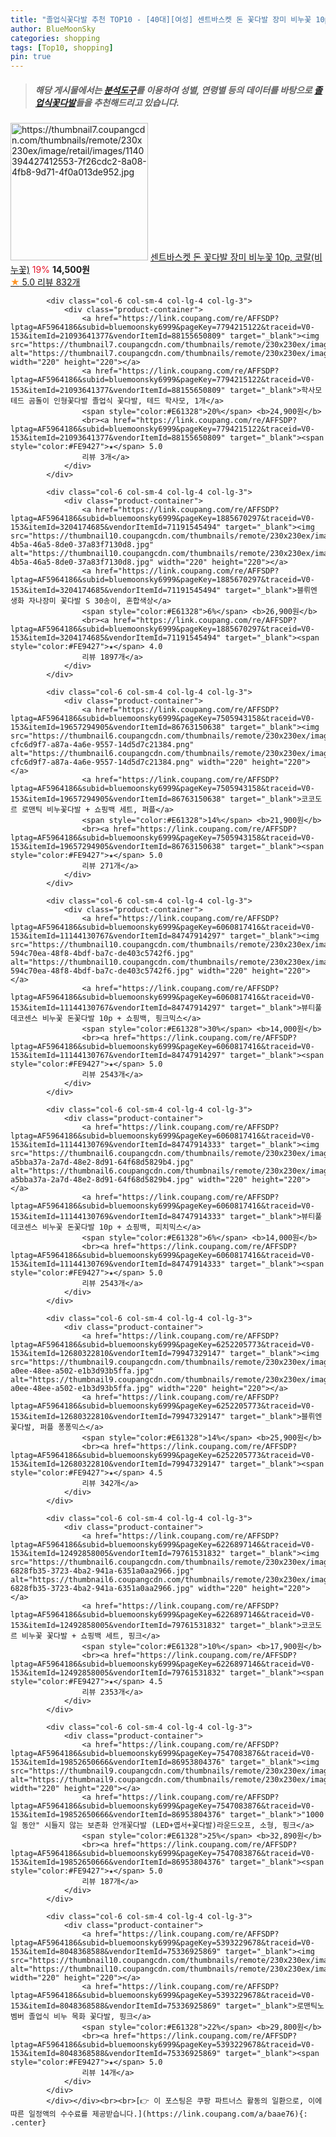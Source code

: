```yaml
---
title: "졸업식꽃다발 추천 TOP10 - [40대][여성] 센트바스켓 돈 꽃다발 장미 비누꽃 10p, 코랄(비누꽃)"
author: BlueMoonSky
categories: shopping
tags: [Top10, shopping]
pin: true
---
```


> ##### 해당 게시물에서는 [**분석도구**](https://itemscout.io/)를 이용하여 **성별**, **연령별** 등의 데이터를 바탕으로 [**졸업식꽃다발**](https://link.coupang.com/a/baae76)들을 추천해드리고 있습니다.
<div class="container"><div class="row">
            <div class="col-6 col-sm-4 col-lg-4 col-lg-3">
                <div class="product-container">
                    <a href="https://link.coupang.com/re/AFFSDP?lptag=AF5964186&subid=bluemoonsky6999&pageKey=6361874209&traceid=V0-153&itemId=13433986208&vendorItemId=80688513442" target="_blank"><img src="https://thumbnail7.coupangcdn.com/thumbnails/remote/230x230ex/image/retail/images/1140394427412553-7f26cdc2-8a08-4fb8-9d71-4f0a013de952.jpg" alt="https://thumbnail7.coupangcdn.com/thumbnails/remote/230x230ex/image/retail/images/1140394427412553-7f26cdc2-8a08-4fb8-9d71-4f0a013de952.jpg" width="220" height="220"></a>
                    <a href="https://link.coupang.com/re/AFFSDP?lptag=AF5964186&subid=bluemoonsky6999&pageKey=6361874209&traceid=V0-153&itemId=13433986208&vendorItemId=80688513442" target="_blank">센트바스켓 돈 꽃다발 장미 비누꽃 10p, 코랄(비누꽃)</a>
                    <span style="color:#E61328">19%</span> <b>14,500원</b>
                    <br><a href="https://link.coupang.com/re/AFFSDP?lptag=AF5964186&subid=bluemoonsky6999&pageKey=6361874209&traceid=V0-153&itemId=13433986208&vendorItemId=80688513442" target="_blank"><span style="color:#FE9427">★</span> 5.0
                    리뷰 832개</a>
                </div>
            </div>
            
            <div class="col-6 col-sm-4 col-lg-4 col-lg-3">
                <div class="product-container">
                    <a href="https://link.coupang.com/re/AFFSDP?lptag=AF5964186&subid=bluemoonsky6999&pageKey=7794215122&traceid=V0-153&itemId=21093641377&vendorItemId=88155650809" target="_blank"><img src="https://thumbnail7.coupangcdn.com/thumbnails/remote/230x230ex/image/vendor_inventory/1d5a/9e00af6bcd9dc70e28dfce558d0356aa626c9947e2e9e86e8d28dde8761e.jpg" alt="https://thumbnail7.coupangcdn.com/thumbnails/remote/230x230ex/image/vendor_inventory/1d5a/9e00af6bcd9dc70e28dfce558d0356aa626c9947e2e9e86e8d28dde8761e.jpg" width="220" height="220"></a>
                    <a href="https://link.coupang.com/re/AFFSDP?lptag=AF5964186&subid=bluemoonsky6999&pageKey=7794215122&traceid=V0-153&itemId=21093641377&vendorItemId=88155650809" target="_blank">학사모 테드 곰돌이 인형꽃다발 졸업식 꽃다발, 테드 학사모, 1개</a>
                    <span style="color:#E61328">20%</span> <b>24,900원</b>
                    <br><a href="https://link.coupang.com/re/AFFSDP?lptag=AF5964186&subid=bluemoonsky6999&pageKey=7794215122&traceid=V0-153&itemId=21093641377&vendorItemId=88155650809" target="_blank"><span style="color:#FE9427">★</span> 5.0
                    리뷰 3개</a>
                </div>
            </div>
            
            <div class="col-6 col-sm-4 col-lg-4 col-lg-3">
                <div class="product-container">
                    <a href="https://link.coupang.com/re/AFFSDP?lptag=AF5964186&subid=bluemoonsky6999&pageKey=1885670297&traceid=V0-153&itemId=3204174685&vendorItemId=71191545494" target="_blank"><img src="https://thumbnail10.coupangcdn.com/thumbnails/remote/230x230ex/image/retail/images/2020/07/28/12/3/d81a4029-4b5a-46a5-8de0-37a83f7130d8.jpg" alt="https://thumbnail10.coupangcdn.com/thumbnails/remote/230x230ex/image/retail/images/2020/07/28/12/3/d81a4029-4b5a-46a5-8de0-37a83f7130d8.jpg" width="220" height="220"></a>
                    <a href="https://link.coupang.com/re/AFFSDP?lptag=AF5964186&subid=bluemoonsky6999&pageKey=1885670297&traceid=V0-153&itemId=3204174685&vendorItemId=71191545494" target="_blank">블뤼엔 생화 자나장미 꽃다발 S 30송이, 혼합색상</a>
                    <span style="color:#E61328">6%</span> <b>26,900원</b>
                    <br><a href="https://link.coupang.com/re/AFFSDP?lptag=AF5964186&subid=bluemoonsky6999&pageKey=1885670297&traceid=V0-153&itemId=3204174685&vendorItemId=71191545494" target="_blank"><span style="color:#FE9427">★</span> 4.0
                    리뷰 1897개</a>
                </div>
            </div>
            
            <div class="col-6 col-sm-4 col-lg-4 col-lg-3">
                <div class="product-container">
                    <a href="https://link.coupang.com/re/AFFSDP?lptag=AF5964186&subid=bluemoonsky6999&pageKey=7505943158&traceid=V0-153&itemId=19657294905&vendorItemId=86763150638" target="_blank"><img src="https://thumbnail6.coupangcdn.com/thumbnails/remote/230x230ex/image/retail/images/561369334870733-cfc6d9f7-a87a-4a6e-9557-14d5d7c21384.png" alt="https://thumbnail6.coupangcdn.com/thumbnails/remote/230x230ex/image/retail/images/561369334870733-cfc6d9f7-a87a-4a6e-9557-14d5d7c21384.png" width="220" height="220"></a>
                    <a href="https://link.coupang.com/re/AFFSDP?lptag=AF5964186&subid=bluemoonsky6999&pageKey=7505943158&traceid=V0-153&itemId=19657294905&vendorItemId=86763150638" target="_blank">코코도르 로맨틱 비누꽃다발 + 쇼핑백 세트, 퍼플</a>
                    <span style="color:#E61328">14%</span> <b>21,900원</b>
                    <br><a href="https://link.coupang.com/re/AFFSDP?lptag=AF5964186&subid=bluemoonsky6999&pageKey=7505943158&traceid=V0-153&itemId=19657294905&vendorItemId=86763150638" target="_blank"><span style="color:#FE9427">★</span> 5.0
                    리뷰 271개</a>
                </div>
            </div>
            
            <div class="col-6 col-sm-4 col-lg-4 col-lg-3">
                <div class="product-container">
                    <a href="https://link.coupang.com/re/AFFSDP?lptag=AF5964186&subid=bluemoonsky6999&pageKey=6060817416&traceid=V0-153&itemId=11144130767&vendorItemId=84747914297" target="_blank"><img src="https://thumbnail10.coupangcdn.com/thumbnails/remote/230x230ex/image/retail/images/2965768994302526-594c70ea-48f8-4bdf-ba7c-de403c5742f6.jpg" alt="https://thumbnail10.coupangcdn.com/thumbnails/remote/230x230ex/image/retail/images/2965768994302526-594c70ea-48f8-4bdf-ba7c-de403c5742f6.jpg" width="220" height="220"></a>
                    <a href="https://link.coupang.com/re/AFFSDP?lptag=AF5964186&subid=bluemoonsky6999&pageKey=6060817416&traceid=V0-153&itemId=11144130767&vendorItemId=84747914297" target="_blank">뷰티풀데코센스 비누꽃 돈꽃다발 10p + 쇼핑백, 핑크믹스</a>
                    <span style="color:#E61328">30%</span> <b>14,000원</b>
                    <br><a href="https://link.coupang.com/re/AFFSDP?lptag=AF5964186&subid=bluemoonsky6999&pageKey=6060817416&traceid=V0-153&itemId=11144130767&vendorItemId=84747914297" target="_blank"><span style="color:#FE9427">★</span> 5.0
                    리뷰 2543개</a>
                </div>
            </div>
            
            <div class="col-6 col-sm-4 col-lg-4 col-lg-3">
                <div class="product-container">
                    <a href="https://link.coupang.com/re/AFFSDP?lptag=AF5964186&subid=bluemoonsky6999&pageKey=6060817416&traceid=V0-153&itemId=11144130769&vendorItemId=84747914333" target="_blank"><img src="https://thumbnail6.coupangcdn.com/thumbnails/remote/230x230ex/image/retail/images/2965806866260324-a5bba37a-2a7d-48e2-8d91-64f68d5829b4.jpg" alt="https://thumbnail6.coupangcdn.com/thumbnails/remote/230x230ex/image/retail/images/2965806866260324-a5bba37a-2a7d-48e2-8d91-64f68d5829b4.jpg" width="220" height="220"></a>
                    <a href="https://link.coupang.com/re/AFFSDP?lptag=AF5964186&subid=bluemoonsky6999&pageKey=6060817416&traceid=V0-153&itemId=11144130769&vendorItemId=84747914333" target="_blank">뷰티풀데코센스 비누꽃 돈꽃다발 10p + 쇼핑백, 피치믹스</a>
                    <span style="color:#E61328">6%</span> <b>14,000원</b>
                    <br><a href="https://link.coupang.com/re/AFFSDP?lptag=AF5964186&subid=bluemoonsky6999&pageKey=6060817416&traceid=V0-153&itemId=11144130769&vendorItemId=84747914333" target="_blank"><span style="color:#FE9427">★</span> 5.0
                    리뷰 2543개</a>
                </div>
            </div>
            
            <div class="col-6 col-sm-4 col-lg-4 col-lg-3">
                <div class="product-container">
                    <a href="https://link.coupang.com/re/AFFSDP?lptag=AF5964186&subid=bluemoonsky6999&pageKey=6252205773&traceid=V0-153&itemId=12680322810&vendorItemId=79947329147" target="_blank"><img src="https://thumbnail9.coupangcdn.com/thumbnails/remote/230x230ex/image/retail/images/2021/12/23/15/6/81ac1239-a0ee-48ee-a502-e1b3d93b5ffa.jpg" alt="https://thumbnail9.coupangcdn.com/thumbnails/remote/230x230ex/image/retail/images/2021/12/23/15/6/81ac1239-a0ee-48ee-a502-e1b3d93b5ffa.jpg" width="220" height="220"></a>
                    <a href="https://link.coupang.com/re/AFFSDP?lptag=AF5964186&subid=bluemoonsky6999&pageKey=6252205773&traceid=V0-153&itemId=12680322810&vendorItemId=79947329147" target="_blank">블뤼엔 꽃다발, 퍼플 퐁퐁믹스</a>
                    <span style="color:#E61328">14%</span> <b>25,900원</b>
                    <br><a href="https://link.coupang.com/re/AFFSDP?lptag=AF5964186&subid=bluemoonsky6999&pageKey=6252205773&traceid=V0-153&itemId=12680322810&vendorItemId=79947329147" target="_blank"><span style="color:#FE9427">★</span> 4.5
                    리뷰 342개</a>
                </div>
            </div>
            
            <div class="col-6 col-sm-4 col-lg-4 col-lg-3">
                <div class="product-container">
                    <a href="https://link.coupang.com/re/AFFSDP?lptag=AF5964186&subid=bluemoonsky6999&pageKey=6226897146&traceid=V0-153&itemId=12492858005&vendorItemId=79761531832" target="_blank"><img src="https://thumbnail6.coupangcdn.com/thumbnails/remote/230x230ex/image/retail/images/832326299257082-6828fb35-3723-4ba2-941a-6351a0aa2966.jpg" alt="https://thumbnail6.coupangcdn.com/thumbnails/remote/230x230ex/image/retail/images/832326299257082-6828fb35-3723-4ba2-941a-6351a0aa2966.jpg" width="220" height="220"></a>
                    <a href="https://link.coupang.com/re/AFFSDP?lptag=AF5964186&subid=bluemoonsky6999&pageKey=6226897146&traceid=V0-153&itemId=12492858005&vendorItemId=79761531832" target="_blank">코코도르 비누꽃 꽃다발 + 쇼핑백 세트, 핑크</a>
                    <span style="color:#E61328">10%</span> <b>17,900원</b>
                    <br><a href="https://link.coupang.com/re/AFFSDP?lptag=AF5964186&subid=bluemoonsky6999&pageKey=6226897146&traceid=V0-153&itemId=12492858005&vendorItemId=79761531832" target="_blank"><span style="color:#FE9427">★</span> 4.5
                    리뷰 2353개</a>
                </div>
            </div>
            
            <div class="col-6 col-sm-4 col-lg-4 col-lg-3">
                <div class="product-container">
                    <a href="https://link.coupang.com/re/AFFSDP?lptag=AF5964186&subid=bluemoonsky6999&pageKey=7547083876&traceid=V0-153&itemId=19852650666&vendorItemId=86953804376" target="_blank"><img src="https://thumbnail9.coupangcdn.com/thumbnails/remote/230x230ex/image/vendor_inventory/6b4c/caba78855b732f7a3fd6664c710c1e632894945906cdacd21e6eca23b748.png" alt="https://thumbnail9.coupangcdn.com/thumbnails/remote/230x230ex/image/vendor_inventory/6b4c/caba78855b732f7a3fd6664c710c1e632894945906cdacd21e6eca23b748.png" width="220" height="220"></a>
                    <a href="https://link.coupang.com/re/AFFSDP?lptag=AF5964186&subid=bluemoonsky6999&pageKey=7547083876&traceid=V0-153&itemId=19852650666&vendorItemId=86953804376" target="_blank">"1000일 동안" 시들지 않는 보존화 안개꽃다발 (LED+엽서+꽃다발)라운드오프, 소형, 핑크</a>
                    <span style="color:#E61328">25%</span> <b>32,890원</b>
                    <br><a href="https://link.coupang.com/re/AFFSDP?lptag=AF5964186&subid=bluemoonsky6999&pageKey=7547083876&traceid=V0-153&itemId=19852650666&vendorItemId=86953804376" target="_blank"><span style="color:#FE9427">★</span> 5.0
                    리뷰 187개</a>
                </div>
            </div>
            
            <div class="col-6 col-sm-4 col-lg-4 col-lg-3">
                <div class="product-container">
                    <a href="https://link.coupang.com/re/AFFSDP?lptag=AF5964186&subid=bluemoonsky6999&pageKey=5393229678&traceid=V0-153&itemId=8048368588&vendorItemId=75336925869" target="_blank"><img src="https://thumbnail10.coupangcdn.com/thumbnails/remote/230x230ex/image/rs_quotation_api/eswwtbxd/c3bd048046e9409cb597a97d218aa505.jpg" alt="https://thumbnail10.coupangcdn.com/thumbnails/remote/230x230ex/image/rs_quotation_api/eswwtbxd/c3bd048046e9409cb597a97d218aa505.jpg" width="220" height="220"></a>
                    <a href="https://link.coupang.com/re/AFFSDP?lptag=AF5964186&subid=bluemoonsky6999&pageKey=5393229678&traceid=V0-153&itemId=8048368588&vendorItemId=75336925869" target="_blank">로맨틱노벰버 졸업식 비누 목화 꽃다발, 핑크</a>
                    <span style="color:#E61328">22%</span> <b>29,800원</b>
                    <br><a href="https://link.coupang.com/re/AFFSDP?lptag=AF5964186&subid=bluemoonsky6999&pageKey=5393229678&traceid=V0-153&itemId=8048368588&vendorItemId=75336925869" target="_blank"><span style="color:#FE9427">★</span> 5.0
                    리뷰 14개</a>
                </div>
            </div>
            </div></div><br><br>[👉 이 포스팅은 쿠팡 파트너스 활동의 일환으로, 이에 따른 일정액의 수수료를 제공받습니다.](https://link.coupang.com/a/baae76){: .center}